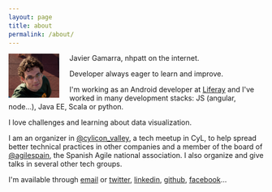 ```yaml
---
layout: page
title: about
permalink: /about/
---
```


<img src='/images/avatar.jpg' style="width:100px;float:left;padding-right:20px">

Javier Gamarra, nhpatt on the internet.

Developer always eager to learn and improve.

I'm working as an Android developer at [Liferay](http://liferay.com) and I've worked in many development stacks: JS (angular, node...), Java EE, Scala or python.

I love challenges and learning about data visualization.

I am an organizer in [@cylicon_valley](http://twitter.com/cylicon_valley), a tech meetup in CyL, to help spread better technical practices in other companies and a member of the board of [@agilespain](http://twitter.com/agilespain), the Spanish Agile national association. I also organize and give talks in several other tech groups.

I'm available through <a href="mailto:nhpatt@gmail.com">email</a> or [twitter](http://twitter.com/nhpatt), [linkedin](https://www.linkedin.com/in/javiergamarraolmedo), [github](http://github.com/nhpatt), [facebook](http://facebook.com/javiergamarra)...